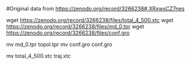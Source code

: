 #Original data from https://zenodo.org/record/3266238#.XRxwsCZ7nes



wget  https://zenodo.org/record/3266238/files/total_4_500.xtc
wget  https://zenodo.org/record/3266238/files/md_0.tpr
wget  https://zenodo.org/record/3266238/files/conf.gro

mv  md_0.tpr topol.tpr
mv  conf.gro conf.gro

mv  total_4_500.xtc traj.xtc
